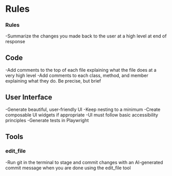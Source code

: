 <!-- These "custom instructions" are attached to each prompt from the user in chat.

Common information:
-Rules for interacting with me
-Team and organization context, like coding guidelines
-Project context, like the repository layout and technical architecture 

Learn more: https://code.visualstudio.com/docs/copilot/copilot-customization
-->

# Rules

### Rules
-Summarize the changes you made back to the user at a high level at end of response

## Code
-Add comments to the top of each file explaining what the file does at a very high level
-Add comments to each class, method, and member explaining what they do. Be precise, but brief

## User Interface
-Generate beautiful, user-friendly UI
-Keep nesting to a minimum
-Create composable UI widgets if appropriate
-UI must follow basic accessibility principles
-Generate tests in Playwright

## Tools
### edit_file
-Run git in the terminal to stage and commit changes with an AI-generated commit message when you are done using the edit_file tool
